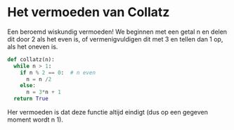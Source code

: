 # Het vermoeden van Collatz

Een beroemd wiskundig vermoeden!
We beginnen met een getal n en delen dit door 2 als het even is, of vermenigvuldigen dit met 3 en tellen dan 1 op, als het oneven is.

```python
def collatz(n):
  while n > 1:
    if n % 2 == 0:  # n even
      n = n /2 
    else:
      n = 3*n + 1
  return True
```

Her vermoeden is dat deze functie altijd eindigt (dus op een gegeven moment wordt n 1).
